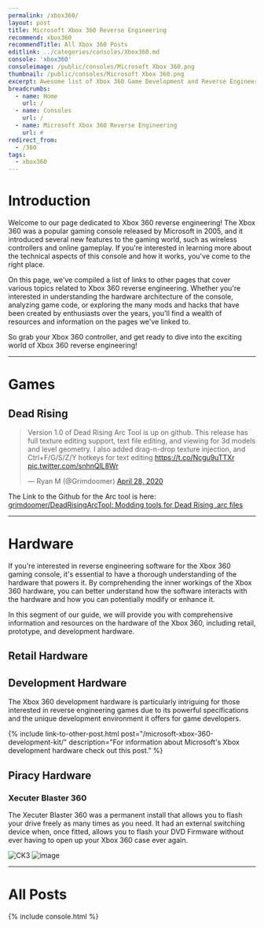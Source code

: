 ```yaml
---
permalink: /xbox360/
layout: post
title: Microsoft Xbox 360 Reverse Engineering
recommend: xbox360
recommendTitle: All Xbox 360 Posts
editlink: ../categories/consoles/Xbox360.md
console: 'xbox360'
consoleimage: /public/consoles/Microsoft Xbox 360.png
thumbnail: /public/consoles/Microsoft Xbox 360.png
excerpt: Awesome list of Xbox 360 Game Development and Reverse Engineering information
breadcrumbs:
  - name: Home
    url: /
  - name: Consoles
    url: /
  - name: Microsoft Xbox 360 Reverse Engineering
    url: #
redirect_from:
  - /360
tags:
  - xbox360
---
```


# Introduction
Welcome to our page dedicated to Xbox 360 reverse engineering! The Xbox 360 was a popular gaming console released by Microsoft in 2005, and it introduced several new features to the gaming world, such as wireless controllers and online gameplay. If you're interested in learning more about the technical aspects of this console and how it works, you've come to the right place. 

On this page, we've compiled a list of links to other pages that cover various topics related to Xbox 360 reverse engineering. Whether you're interested in understanding the hardware architecture of the console, analyzing game code, or exploring the many mods and hacks that have been created by enthusiasts over the years, you'll find a wealth of resources and information on the pages we've linked to. 

So grab your Xbox 360 controller, and get ready to dive into the exciting world of Xbox 360 reverse engineering!

---
# Games

## Dead Rising
<blockquote class="twitter-tweet"><p lang="en" dir="ltr">Version 1.0 of Dead Rising Arc Tool is up on github. This release has full texture editing support, text file editing, and viewing for 3d models and level geometry. I also added drag-n-drop texture injection, and Ctrl+F/G/S/Z/Y hotkeys for text editing <a href="https://t.co/Ncgu9uTTXr">https://t.co/Ncgu9uTTXr</a> <a href="https://t.co/snhnQlL8Wr">pic.twitter.com/snhnQlL8Wr</a></p>&mdash; Ryan M (@Grimdoomer) <a href="https://twitter.com/Grimdoomer/status/1254978160598253574?ref_src=twsrc%5Etfw">April 28, 2020</a></blockquote> 

The Link to the Github for the Arc tool is here: [grimdoomer/DeadRisingArcTool: Modding tools for Dead Rising .arc files](https://github.com/grimdoomer/DeadRisingArcTool)

---
# Hardware
If you're interested in reverse engineering software for the Xbox 360 gaming console, it's essential to have a thorough understanding of the hardware that powers it. By comprehending the inner workings of the Xbox 360 hardware, you can better understand how the software interacts with the hardware and how you can potentially modify or enhance it.

In this segment of our guide, we will provide you with comprehensive information and resources on the hardware of the Xbox 360, including retail, prototype, and development hardware.

## Retail Hardware

## Development Hardware
The Xbox 360 development hardware is particularly intriguing for those interested in reverse engineering games due to its powerful specifications and the unique development environment it offers for game developers.

{% include link-to-other-post.html post="/microsoft-xbox-360-development-kit/" description="For information about Microsoft's Xbox development hardware check out this post." %}

## Piracy Hardware

### Xecuter Blaster 360
The Xecuter Blaster 360 was a permanent install that allows you to flash your drive freely as many times as you need. It had an external switching device when, once fitted, allows you to flash your DVD Firmware without ever having to open up your Xbox 360 case ever again.

![CK3](https://github.com/user-attachments/assets/498cffe1-1467-4ee1-9656-d117e33dfe90)
![image](https://github.com/user-attachments/assets/ad9b08a0-b7a0-45a8-b465-9b136fb4578e)



---
# All Posts
<div>

{% include console.html %}
</div>
